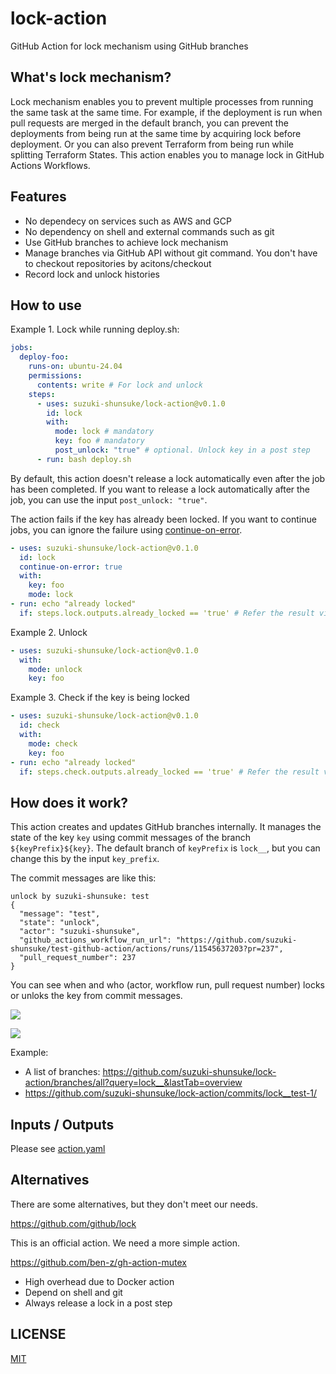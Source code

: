 # lock-action

GitHub Action for lock mechanism using GitHub branches

## What's lock mechanism?

Lock mechanism enables you to prevent multiple processes from running the same task at the same time.
For example, if the deployment is run when pull requests are merged in the default branch, you can prevent the deployments from being run at the same time by acquiring lock before deployment.
Or you can also prevent Terraform from being run while splitting Terraform States.
This action enables you to manage lock in GitHub Actions Workflows.

## Features

- No dependecy on services such as AWS and GCP
- No dependency on shell and external commands such as git
- Use GitHub branches to achieve lock mechanism
- Manage branches via GitHub API without git command. You don't have to checkout repositories by acitons/checkout
- Record lock and unlock histories

## How to use

Example 1. Lock while running deploy.sh:

```yaml
jobs:
  deploy-foo:
    runs-on: ubuntu-24.04
    permissions:
      contents: write # For lock and unlock
    steps:
      - uses: suzuki-shunsuke/lock-action@v0.1.0
        id: lock
        with:
          mode: lock # mandatory
          key: foo # mandatory
          post_unlock: "true" # optional. Unlock key in a post step
      - run: bash deploy.sh
```

By default, this action doesn't release a lock automatically even after the job has been completed.
If you want to release a lock automatically after the job, you can use the input `post_unlock: "true"`.

The action fails if the key has already been locked.
If you want to continue jobs, you can ignore the failure using [continue-on-error](https://docs.github.com/en/actions/writing-workflows/workflow-syntax-for-github-actions#jobsjob_idstepscontinue-on-error).

```yaml
- uses: suzuki-shunsuke/lock-action@v0.1.0
  id: lock
  continue-on-error: true
  with:
    key: foo
    mode: lock
- run: echo "already locked"
  if: steps.lock.outputs.already_locked == 'true' # Refer the result via outputs
```

Example 2. Unlock

```yaml
- uses: suzuki-shunsuke/lock-action@v0.1.0
  with:
    mode: unlock
    key: foo
```

Example 3. Check if the key is being locked

```yaml
- uses: suzuki-shunsuke/lock-action@v0.1.0
  id: check
  with:
    mode: check
    key: foo
- run: echo "already locked"
  if: steps.check.outputs.already_locked == 'true' # Refer the result via outputs
```

## How does it work?

This action creates and updates GitHub branches internally.
It manages the state of the key `key` using commit messages of the branch `${keyPrefix}${key}`.
The default branch of `keyPrefix` is `lock__`, but you can change this by the input `key_prefix`.

The commit messages are like this:

```
unlock by suzuki-shunsuke: test
{
  "message": "test",
  "state": "unlock",
  "actor": "suzuki-shunsuke",
  "github_actions_workflow_run_url": "https://github.com/suzuki-shunsuke/test-github-action/actions/runs/11545637203?pr=237",
  "pull_request_number": 237
}
```

You can see when and who (actor, workflow run, pull request number) locks or unloks the key from commit messages.

![](https://storage.googleapis.com/zenn-user-upload/d6b27b221017-20241028.png)

![](https://storage.googleapis.com/zenn-user-upload/d5bb8fcd470e-20241028.png)

Example:

- A list of branches: https://github.com/suzuki-shunsuke/lock-action/branches/all?query=lock__&lastTab=overview
- https://github.com/suzuki-shunsuke/lock-action/commits/lock__test-1/

## Inputs / Outputs

Please see [action.yaml](action.yaml)

## Alternatives

There are some alternatives, but they don't meet our needs.

https://github.com/github/lock

This is an official action. We need a more simple action.

https://github.com/ben-z/gh-action-mutex

- High overhead due to Docker action
- Depend on shell and git
- Always release a lock in a post step

## LICENSE

[MIT](LICENSE)
